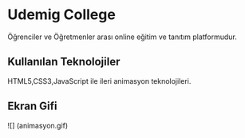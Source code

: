 <h1> Udemig College</h1>

Öğrenciler ve Öğretmenler arası online eğitim ve tanıtım platformudur.

<h2> Kullanılan Teknolojiler </h2>

HTML5,CSS3,JavaScript ile ileri animasyon teknolojileri.

<h2> Ekran Gifi </h2>

![] (animasyon.gif)
